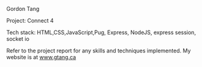 Gordon Tang

Project: Connect 4

Tech stack: HTML,CSS,JavaScript,Pug, Express, NodeJS, express session, socket io

Refer to the project report for any skills and techniques implemented. My website is at www.gtang.ca
